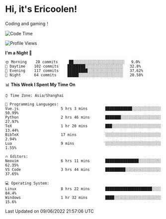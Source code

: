 # Hi, it's Ericoolen!
Coding and gaming！

<!--START_SECTION:waka-->
![Code Time](http://img.shields.io/badge/Code%20Time-315%20hrs%2059%20mins-blue)

![Profile Views](http://img.shields.io/badge/Profile%20Views-12-blue)

**I'm a Night 🦉** 

```text
🌞 Morning    28 commits     ██░░░░░░░░░░░░░░░░░░░░░░░   9.0% 
🌆 Daytime    102 commits    ████████░░░░░░░░░░░░░░░░░   32.8% 
🌃 Evening    117 commits    █████████░░░░░░░░░░░░░░░░   37.62% 
🌙 Night      64 commits     █████░░░░░░░░░░░░░░░░░░░░   20.58%

```


📊 **This Week I Spent My Time On** 

```text
⌚︎ Time Zone: Asia/Shanghai

💬 Programming Languages: 
Vue.js                   5 hrs 3 mins        ████████████░░░░░░░░░░░░░   50.99% 
Python                   2 hrs 46 mins       ███████░░░░░░░░░░░░░░░░░░   27.97% 
TeX                      1 hr 20 mins        ███░░░░░░░░░░░░░░░░░░░░░░   13.44% 
BibTeX                   17 mins             ░░░░░░░░░░░░░░░░░░░░░░░░░   2.94% 
Lua                      9 mins              ░░░░░░░░░░░░░░░░░░░░░░░░░   1.55%

🔥 Editors: 
Neovim                   6 hrs 11 mins       ███████████████░░░░░░░░░░   62.35% 
VS Code                  3 hrs 44 mins       █████████░░░░░░░░░░░░░░░░   37.65%

💻 Operating System: 
Linux                    8 hrs 22 mins       █████████████████████░░░░   84.4% 
Windows                  1 hr 32 mins        ████░░░░░░░░░░░░░░░░░░░░░   15.6%

```


 Last Updated on 09/06/2022 21:57:06 UTC
<!--END_SECTION:waka-->

